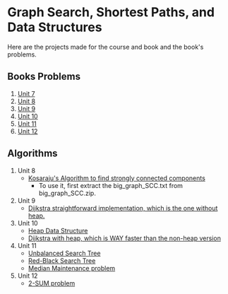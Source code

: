 # Graph Search, Shortest Paths, and Data Structures

Here are the projects made for the course and book and the book's problems.

## Books Problems

1. [Unit 7](https://github.com/gpm22/ossu-projects/tree/main/Graph%20Search%2C%20Shortest%20Path%2C%20and%20Data%20Structures/problems-unit-7.md)
2. [Unit 8](https://github.com/gpm22/ossu-projects/tree/main/Graph%20Search%2C%20Shortest%20Path%2C%20and%20Data%20Structures/problems-unit-8.md)
3. [Unit 9](https://github.com/gpm22/ossu-projects/tree/main/Graph%20Search%2C%20Shortest%20Path%2C%20and%20Data%20Structures/problems-unit-9.md)
4. [Unit 10](https://github.com/gpm22/ossu-projects/tree/main/Graph%20Search%2C%20Shortest%20Path%2C%20and%20Data%20Structures/problems-unit-10.md)
5. [Unit 11](https://github.com/gpm22/ossu-projects/tree/main/Graph%20Search%2C%20Shortest%20Path%2C%20and%20Data%20Structures/problems-unit-11.md)
6. [Unit 12](https://github.com/gpm22/ossu-projects/tree/main/Graph%20Search%2C%20Shortest%20Path%2C%20and%20Data%20Structures/problems-unit-12.md)

## Algorithms

1. Unit 8
   * [Kosaraju's Algorithm to find strongly connected components](https://github.com/gpm22/ossu-projects/blob/main/Graph%20Search%2C%20Shortest%20Paths%2C%20and%20Data%20Structures/kosaraju.rb)
     * To use it, first extract the big_graph_SCC.txt from big_graph_SCC.zip.
2. Unit 9
   * [Dijkstra straightforward implementation, which is the one without heap.](https://github.com/gpm22/ossu-projects/blob/main/Graph%20Search%2C%20Shortest%20Paths%2C%20and%20Data%20Structures/dijkstra_without_heap.rb)
3. Unit 10
   * [Heap Data Structure](https://github.com/gpm22/ossu-projects/blob/main/Graph%20Search%2C%20Shortest%20Paths%2C%20and%20Data%20Structures/heap.rb)
   * [Dijkstra with heap, which is WAY faster than the non-heap version](https://github.com/gpm22/ossu-projects/blob/main/Graph%20Search%2C%20Shortest%20Paths%2C%20and%20Data%20Structures/dijkstra_with_heap.rb)
4. Unit 11
   * [Unbalanced Search Tree](https://github.com/gpm22/ossu-projects/blob/main/Graph%20Search%2C%20Shortest%20Paths%2C%20and%20Data%20Structures/unbalanced_search_tree.rb)
   * [Red-Black Search Tree ](https://github.com/gpm22/ossu-projects/blob/main/Graph%20Search%2C%20Shortest%20Paths%2C%20and%20Data%20Structures/red_black_tree.rb)
   * [Median Maintenance problem](https://github.com/gpm22/ossu-projects/blob/main/Graph%20Search%2C%20Shortest%20Paths%2C%20and%20Data%20Structures/median_maintenance.rb)
5. Unit 12
   * [2-SUM problem](https://github.com/gpm22/ossu-projects/blob/main/Graph%20Search%2C%20Shortest%20Paths%2C%20and%20Data%20Structures/two_sum.rb)
